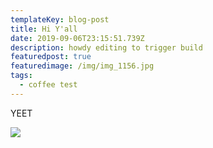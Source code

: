 ```yaml
---
templateKey: blog-post
title: Hi Y'all
date: 2019-09-06T23:15:51.739Z
description: howdy editing to trigger build
featuredpost: true
featuredimage: /img/img_1156.jpg
tags:
  - coffee test
---
```

YEET 

![](/img/img_1156.jpg)
